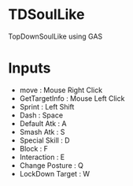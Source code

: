 # TDSoulLike
 TopDownSoulLike using GAS


# Inputs

- move 		        : Mouse Right Click
- GetTargetInfo     : Mouse Left Click
- Sprint            : Left Shift
- Dash             	: Space
- Default Atk     	: A
- Smash Atk      	: S
- Special Skill	    : D
- Block		        : F
- Interaction	    : E
- Change Posture	: Q
- LockDown Target   : W
